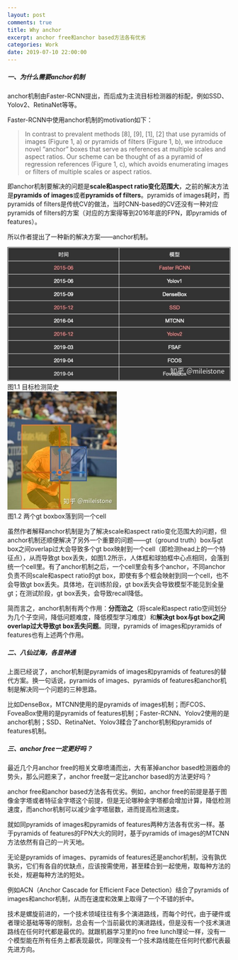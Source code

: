 ```yaml
---
layout: post
comments: true
title: Why anchor
excerpt: anchor free和anchor based方法各有优劣
categories: Work
date: 2019-07-10 22:00:00
---
```


##### 一、为什么需要anchor机制
anchor机制由Faster-RCNN提出，而后成为主流目标检测器的标配，例如SSD、Yolov2、RetinaNet等等。

Faster-RCNN中使用anchor机制的motivation如下：

>In contrast to prevalent methods [8], [9], [1], [2] that use pyramids of images (Figure 1, a) or pyramids of filters (Figure 1, b), we introduce novel “anchor” boxes that serve as references at multiple scales and aspect ratios. Our scheme can be thought of as a pyramid of regression references (Figure 1, c), which avoids enumerating images or filters of multiple scales or aspect ratios.

即anchor机制要解决的问题是**scale和aspect ratio变化范围大**，之前的解决方法是**pyramids of images**或者**pyramids of filters**。pyramids of images耗时，而pyramids of filters是传统CV的做法，当时CNN-based的CV还没有一种对应pyramids of filters的方案（对应的方案得等到2016年底的FPN，即pyramids of features）。

所以作者提出了一种新的解决方案——anchor机制。

<div class="imgcap">
<img src="/assets/2019-07-10-why-anchor-1.png">
<div class="thecap">图1.1 目标检测简史</div>
</div>

<div class="imgcap">
<img src="/assets/2019-07-10-why-anchor-2.png">
<div class="thecap">图1.2 两个gt boxbox落到同一个cell</div>
</div>

虽然作者解释anchor机制是为了解决scale和aspect ratio变化范围大的问题，但anchor机制还顺便解决了另外一个重要的问题——gt（ground truth）box与gt box之间overlap过大会导致多个gt box映射到一个cell（即检测head上的一个特征点），从而导致gt box丢失，如图1.2所示，人体框和球拍框中心点相同，会落到统一个cell里。有了anchor机制之后，一个cell里会有多个anchor，不同anchor负责不同scale和aspect ratio的gt box，即使有多个框会映射到同一个cell，也不会导致gt box丢失。具体地，在训练阶段，gt box丢失会导致模型不能见到全量gt；在测试阶段，gt box丢失，会导致recall降低。

简而言之，anchor机制有两个作用：**分而治之**（将scale和aspect ratio空间划分为几个子空间，降低问题难度，降低模型学习难度）和**解决gt box与gt box之间overlap过大导致gt box丢失问题**。同理，pyramids of images和pyramids of features也有上述两个作用。

##### 二、八仙过海，各显神通
上面已经说了，anchor机制是pyramids of images和pyramids of features的替代方案。换一句话说，pyramids of images、pyramids of features和anchor机制是解决同一个问题的三种思路。

比如DenseBox，MTCNN使用的是pyramids of images机制；而FCOS、FoveaBox使用的是pyramids of features机制；Faster-RCNN、Yolov2使用的是anchor机制；SSD、RetinaNet、Yolov3糅合了anchor机制和pyramids of features机制。

##### 三、anchor free一定更好吗？
最近几个月anchor free的相关文章喷涌而出，大有革掉anchor based检测器命的势头，那么问题来了，anchor free就一定比anchor based的方法更好吗？

anchor free和anchor based方法各有优劣。例如，anchor free的前提是基于图像金字塔或者特征金字塔这个前提，但是无论哪种金字塔都会增加计算，降低检测速度，而anchor机制可以减少金字塔层数，进而提高检测速度。

就如同pyramids of images和pyramids of features两种方法各有优劣一样。基于pyramids of features的FPN大火的同时，基于pyramids of images的MTCNN方法依然有自己的一片天地。

无论是pyramids of images、pyramids of features还是anchor机制，没有孰优孰劣，它们有各自的优缺点，应该按需使用，甚至糅合到一起使用，取每种方法的长处，规避每种方法的短处。

例如ACN（Anchor Cascade for Efficient Face Detection）结合了pyramids of images和anchor机制，从而在速度和效果上取得了一个不错的折中。

技术是螺旋前进的，一个技术领域往往有多个演进路线，而每个时代，由于硬件或者理论基础等等的限制，总会有一个当前最优的演进路线，但是没有一个技术演进路线在任何时代都是最优的。就跟机器学习里的no free lunch理论一样，没有一个模型能在所有任务上都表现最优，同理没有一个技术路线能在任何时代都代表最先进方向。
